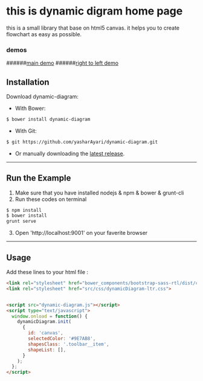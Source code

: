 # this is dynamic digram home page
this is a small library that base on html5 canvas. it helps you to create flowchart as easy as possible.
### demos
######[main demo](https://yasharayari.github.io/dynamic-diagram/example/index.html)
######[right to left demo](https://yasharayari.github.io/dynamic-diagram/example/index-rtl.html)

## Installation

Download dynamic-diagram:

- With Bower:

```sh
$ bower install dynamic-diagram
```

- With Git:

```sh
$ git https://github.com/yasharAyari/dynamic-diagram.git
```

- Or manually downloading the [latest release](https://github.com/yasharAyari/dynamic-diagram/archive/master.zip).

------------------------------------------------ 

## Run the Example
1. Make sure that you have installed nodejs & npm & bower & grunt-cli
2. Run these codes on terminal
```sh
$ npm install 
$ bower install
grunt serve
```
3. Open 'http://localhost:9001' on your faverite browser 

------------------------------------------------

## Usage

Add these lines to your html file :

```html
<link rel="stylesheet" href="bower_components/bootstrap-sass-rtl/dist/css/ltr/bootstrap.min.css">
<link rel="stylesheet" href="src/css/dynamicDiagram-ltr.css">


<script src="dynamic-diagram.js"></script>
<script type="text/javascript">
  window.onload = function() {
    dynamicDiagram.init(
      {
        id: 'canvas',
        selectedColor: '#9E7AB8',
        shapesClass: '.toolbar__item',
        shapeList: [],
      }
    );
  };
</script>
```
